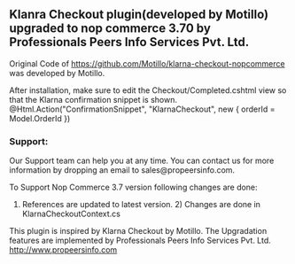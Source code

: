 <h2>Klanra Checkout plugin(developed by Motillo) upgraded to nop commerce 3.70 by Professionals Peers Info Services Pvt. Ltd.</h2>

Original Code of https://github.com/Motillo/klarna-checkout-nopcommerce was developed by Motillo.

After installation, make sure to edit the Checkout/Completed.cshtml view so that the Klarna confirmation snippet is shown.
@Html.Action("ConfirmationSnippet", "KlarnaCheckout", new { orderId = Model.OrderId })

<h3>Support:</h3>
Our Support team can help you at any time. You can contact us for more information by dropping an email to sales@propeersinfo.com.

To Support Nop Commerce 3.7 version following changes are done:

1) References are updated to latest version. 2) Changes are done in KlarnaCheckoutContext.cs

This plugin is inspired by Klarna Checkout by Motillo. The Upgradation features are implemented by Professionals Peers Info Services Pvt. Ltd. http://www.propeersinfo.com

